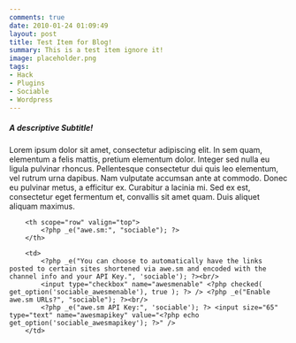 ```yaml
---
comments: true
date: 2010-01-24 01:09:49
layout: post
title: Test Item for Blog!
summary: This is a test item ignore it!
image: placeholder.png
tags:
- Hack
- Plugins
- Sociable
- Wordpress
---
```


#####  A descriptive Subtitle!

Lorem ipsum dolor sit amet, consectetur adipiscing elit. In sem quam, elementum a felis mattis, pretium elementum dolor. Integer sed nulla eu ligula pulvinar rhoncus. Pellentesque consectetur dui quis leo elementum, vel rutrum urna dapibus. Nam vulputate accumsan ante at commodo. Donec eu pulvinar metus, a efficitur ex. Curabitur a lacinia mi. Sed ex est, consectetur eget fermentum et, convallis sit amet quam. Duis aliquet aliquam maximus.


        <th scope="row" valign="top">
            <?php _e("awe.sm:", "sociable"); ?>
        </th>
        
        <td>
            <?php _e("You can choose to automatically have the links posted to certain sites shortened via awe.sm and encoded with the channel info and your API Key.", 'sociable'); ?><br/>
            <input type="checkbox" name="awesmenable" <?php checked( get_option('sociable_awesmenable'), true ); ?> /> <?php _e("Enable awe.sm URLs?", "sociable"); ?><br/>
            <?php _e("awe.sm API Key:", 'sociable'); ?> <input size="65" type="text" name="awesmapikey" value="<?php echo get_option('sociable_awesmapikey'); ?>" />
        </td>

